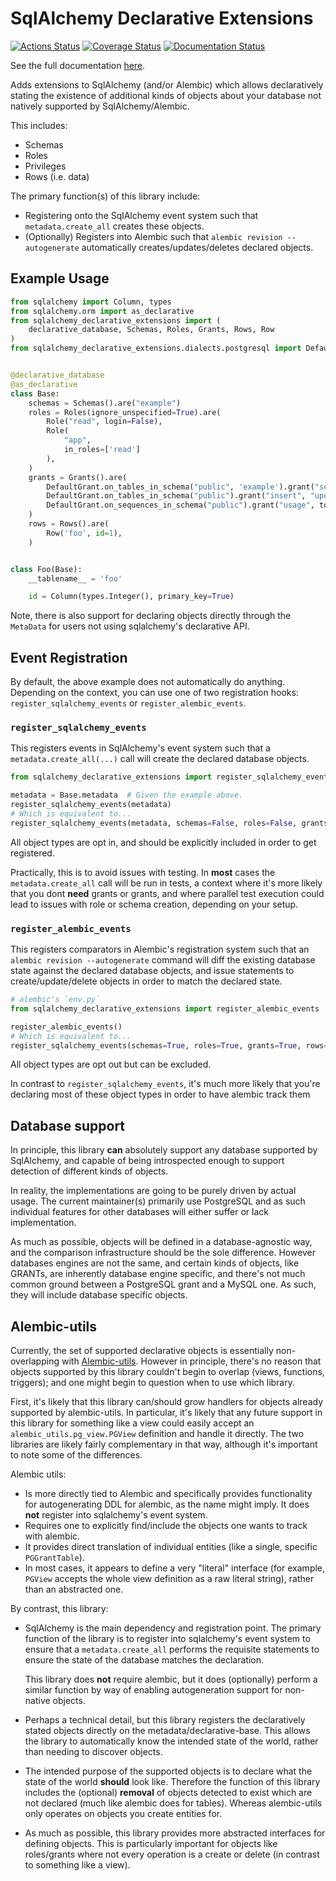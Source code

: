 # SqlAlchemy Declarative Extensions

[![Actions Status](https://github.com/dancardin/sqlalchemy-declarative-extensions/workflows/test/badge.svg)](https://github.com/dancardin/sqlalchemy-declarative-extensions/actions) [![Coverage Status](https://coveralls.io/repos/github/DanCardin/sqlalchemy-declarative-extensions/badge.svg?branch=main)](https://coveralls.io/github/DanCardin/sqlalchemy-declarative-extensions?branch=main) [![Documentation Status](https://readthedocs.org/projects/sqlalchemy-declarative-extensions/badge/?version=latest)](https://sqlalchemy-declarative-extensions.readthedocs.io/en/latest/?badge=latest)

See the full documentation [here](https://sqlalchemy-declarative-extensions.readthedocs.io/en/latest/).

Adds extensions to SqlAlchemy (and/or Alembic) which allows declaratively
stating the existence of additional kinds of objects about your database
not natively supported by SqlAlchemy/Alembic.

This includes:

- Schemas
- Roles
- Privileges
- Rows (i.e. data)

The primary function(s) of this library include:

- Registering onto the SqlAlchemy event system such that `metadata.create_all`
  creates these objects.
- (Optionally) Registers into Alembic such that `alembic revision --autogenerate`
  automatically creates/updates/deletes declared objects.

## Example Usage

```python
from sqlalchemy import Column, types
from sqlalchemy.orm import as_declarative
from sqlalchemy_declarative_extensions import (
    declarative_database, Schemas, Roles, Grants, Rows, Row
)
from sqlalchemy_declarative_extensions.dialects.postgresql import DefaultGrant, Role


@declarative_database
@as_declarative
class Base:
    schemas = Schemas().are("example")
    roles = Roles(ignore_unspecified=True).are(
        Role("read", login=False),
        Role(
            "app",
            in_roles=['read']
        ),
    )
    grants = Grants().are(
        DefaultGrant.on_tables_in_schema("public", 'example').grant("select", to="read"),
        DefaultGrant.on_tables_in_schema("public").grant("insert", "update", "delete", to="write"),
        DefaultGrant.on_sequences_in_schema("public").grant("usage", to="write"),
    )
    rows = Rows().are(
        Row('foo', id=1),
    )


class Foo(Base):
    __tablename__ = 'foo'

    id = Column(types.Integer(), primary_key=True)
```

Note, there is also support for declaring objects directly through the `MetaData` for
users not using sqlalchemy's declarative API.

## Event Registration

By default, the above example does not automatically do anything. Depending on the context,
you can use one of two registration hooks: `register_sqlalchemy_events` or `register_alembic_events`.

### `register_sqlalchemy_events`

This registers events in SqlAlchemy's event system such that a `metadata.create_all(...)` call
will create the declared database objects.

```python
from sqlalchemy_declarative_extensions import register_sqlalchemy_events

metadata = Base.metadata  # Given the example above.
register_sqlalchemy_events(metadata)
# Which is equivalent to...
register_sqlalchemy_events(metadata, schemas=False, roles=False, grants=False, rows=False)
```

All object types are opt in, and should be explicitly included in order to get registered.

Practically, this is to avoid issues with testing. In **most** cases the `metadata.create_all` call
will be run in tests, a context where it's more likely that you dont **need** grants or grants,
and where parallel test execution could lead to issues with role or schema creation, depending
on your setup.

### `register_alembic_events`

This registers comparators in Alembic's registration system such that an `alembic revision --autogenerate`
command will diff the existing database state against the declared database objects, and issue
statements to create/update/delete objects in order to match the declared state.

```python
# alembic's `env.py`
from sqlalchemy_declarative_extensions import register_alembic_events

register_alembic_events()
# Which is equivalent to...
register_sqlalchemy_events(schemas=True, roles=True, grants=True, rows=True)
```

All object types are opt out but can be excluded.

In contrast to `register_sqlalchemy_events`, it's much more likely that you're declaring most of these
object types in order to have alembic track them

## Database support

In principle, this library **can** absolutely support any database supported by SqlAlchemy,
and capable of being introspected enough to support detection of different kinds of objects.

In reality, the implementations are going to be purely driven by actual usage. The
current maintainer(s) primarily use PostgreSQL and as such individual features for
other databases will either suffer or lack implementation.

As much as possible, objects will be defined in a database-agnostic way, and the comparison
infrastructure should be the sole difference. However databases engines are not the same, and
certain kinds of objects, like GRANTs, are inherently database engine specific, and there's
not much common ground between a PostgreSQL grant and a MySQL one. As such, they will
include database specific objects.

## Alembic-utils

Currently, the set of supported declarative objects is essentially non-overlapping with
[Alembic-utils](https://github.com/olirice/alembic_utils). However in principle, there's
no reason that objects supported by this library couldn't begin to overlap (views, functions,
triggers); and one might begin to question when to use which library.

First, it's likely that this library can/should grow handlers for objects already supported by
alembic-utils. In particular, it's likely that any future support in this library for something
like a view could easily accept an `alembic_utils.pg_view.PGView` definition and handle it directly.
The two libraries are likely fairly complementary in that way, although it's important to note
some of the differences.

Alembic utils:

- Is more directly tied to Alembic and specifically provides functionality for autogenerating
  DDL for alembic, as the name might imply. It does **not** register into sqlalchemy's event
  system.
- Requires one to explicitly find/include the objects one wants to track with alembic.
- It provides direct translation of individual entities (like a single, specific `PGGrantTable`).
- In most cases, it appears to define a very "literal" interface (for example, `PGView` accepts
  the whole view definition as a raw literal string), rather than an abstracted one.

By contrast, this library:

- SqlAlchemy is the main dependency and registration point. The primary function of the library
  is to register into sqlalchemy's event system to ensure that a `metadata.create_all` performs
  the requisite statements to ensure the state of the database matches the declaration.

  This library does **not** require alembic, but it does (optionally) perform a similar function
  by way of enabling autogeneration support for non-native objects.

- Perhaps a technical detail, but this library registers the declaratively stated objects directly
  on the metadata/declarative-base. This allows the library to automatically know the intended
  state of the world, rather than needing to discover objects.
- The intended purpose of the supported objects is to declare what the state of the world **should**
  look like. Therefore the function of this library includes the (optional) **removal** of objects
  detected to exist which are not declared (much like alembic does for tables). Whereas alembic-utils
  only operates on objects you create entities for.
- As much as possible, this library provides more abstracted interfaces for defining objects.
  This is particularly important for objects like roles/grants where not every operation is a create
  or delete (in contrast to something like a view).
